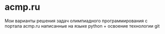 # acmp.ru
Мои варианты решения задач олимпиадного программирования с портала acmp.ru написанные на языке python + освоение технологии git

